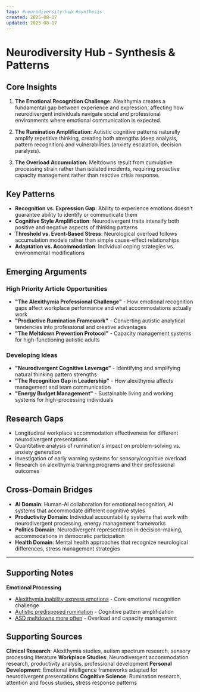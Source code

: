 ```yaml
---
tags: #neurodiversity-hub #synthesis
created: 2025-08-17
updated: 2025-08-17
---
```


# Neurodiversity Hub - Synthesis & Patterns

## Core Insights

1. **The Emotional Recognition Challenge**: Alexithymia creates a fundamental gap between experience and expression, affecting how neurodivergent individuals navigate social and professional environments where emotional communication is expected.

2. **The Rumination Amplification**: Autistic cognitive patterns naturally amplify repetitive thinking, creating both strengths (deep analysis, pattern recognition) and vulnerabilities (anxiety escalation, decision paralysis).

3. **The Overload Accumulation**: Meltdowns result from cumulative processing strain rather than isolated incidents, requiring proactive capacity management rather than reactive crisis response.

## Key Patterns

- **Recognition vs. Expression Gap**: Ability to experience emotions doesn't guarantee ability to identify or communicate them
- **Cognitive Style Amplification**: Neurodivergent traits intensify both positive and negative aspects of thinking patterns
- **Threshold vs. Event-Based Stress**: Neurological overload follows accumulation models rather than simple cause-effect relationships
- **Adaptation vs. Accommodation**: Individual coping strategies vs. environmental modifications

## Emerging Arguments

### High Priority Article Opportunities

- **"The Alexithymia Professional Challenge"** - How emotional recognition gaps affect workplace performance and what accommodations actually work
- **"Productive Rumination Framework"** - Converting autistic analytical tendencies into professional and creative advantages
- **"The Meltdown Prevention Protocol"** - Capacity management systems for high-functioning autistic adults

### Developing Ideas

- **"Neurodivergent Cognitive Leverage"** - Identifying and amplifying natural thinking pattern strengths
- **"The Recognition Gap in Leadership"** - How alexithymia affects management and team communication
- **"Energy Budget Management"** - Sustainable living and working systems for high-processing individuals

## Research Gaps

- Longitudinal workplace accommodation effectiveness for different neurodivergent presentations
- Quantitative analysis of rumination's impact on problem-solving vs. anxiety generation
- Investigation of early warning systems for sensory/cognitive overload
- Research on alexithymia training programs and their professional outcomes

## Cross-Domain Bridges

- **AI Domain**: Human-AI collaboration for emotional recognition, AI systems that accommodate different cognitive styles
- **Productivity Domain**: Individual accountability systems that work with neurodivergent processing, energy management frameworks
- **Politics Domain**: Neurodivergent representation in decision-making, accommodations in democratic participation
- **Health Domain**: Mental health approaches that recognize neurological differences, stress management strategies

---

## Supporting Notes

**Emotional Processing**
- [Alexithymia inability express emotions](neurodiversity-alexithymia-expression.md) - Core emotional recognition challenge
- [Autistic predisposed rumination](neurodiversity-autistic-rumination.md) - Cognitive pattern amplification
- [ASD meltdowns more often](neurodiversity-asd-meltdowns.md) - Overload and capacity management

## Supporting Sources

**Clinical Research**: Alexithymia studies, autism spectrum research, sensory processing literature
**Workplace Studies**: Neurodivergent accommodation research, productivity analysis, professional development
**Personal Development**: Emotional intelligence frameworks adapted for neurodivergent presentations
**Cognitive Science**: Rumination research, attention and focus studies, stress response patterns